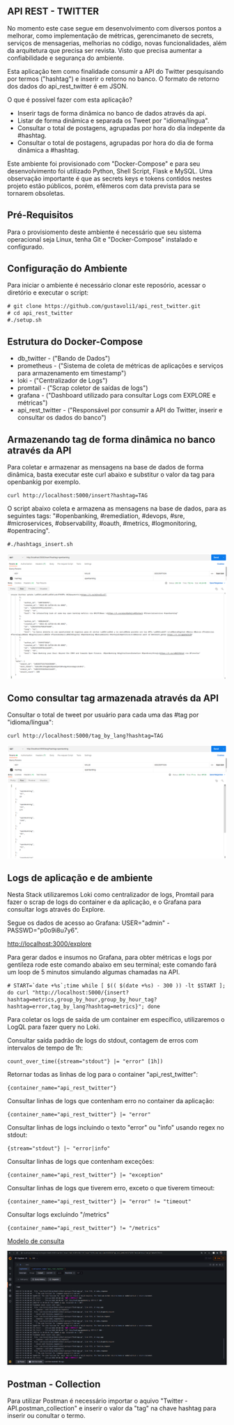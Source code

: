 ## API REST - TWITTER 

No momento este case segue em desenvolvimento com diversos pontos a melhorar, como implementação de métricas, gerencimaneto de secrets, serviços de mensagerias, melhorias no código, novas funcionalidades, além da arquitetura que precisa ser revista. Visto que precisa aumentar a confiabilidade e segurança do ambiente.

Esta aplicação tem como finalidade consumir a API do Twitter pesquisando por termos ("hashtag") e inserir o retorno no banco. O formato de retorno dos dados do api_rest_twitter é em JSON.

O que é possível fazer com esta aplicação?

- Inserir tags de forma dinâmica no banco de dados através da api.
- Listar de forma dinâmica e separada os Tweet por "idioma/língua". 
- Consultar o total de postagens, agrupadas por hora do dia indepente da #hashtag.
- Consultar o total de postagens, agrupadas por hora do dia de forma dinâmica a #hashtag.

Este ambiente foi provisionado com "Docker-Compose" e para seu desenvolvimento foi utilizado Python, Shell Script, Flask e MySQL. 
Uma observação importante é que as secrets keys e tokens contidos nestes projeto estão públicos, porém, efêmeros com data prevista para se tornarem obsoletas.

## Pré-Requisitos

Para o provisiomento deste ambiente é necessário que seu sistema operacional seja Linux, tenha Git e "Docker-Compose" instalado e configurado.

## Configuração do Ambiente

Para iniciar o ambiente é necessário clonar este reposório, acessar o diretório e executar o script:
```
# git clone https://github.com/gustavoli1/api_rest_twitter.git
# cd api_rest_twitter
#./setup.sh
```

## Estrutura do Docker-Compose

 - db_twitter - ("Bando de Dados")
 - prometheus - ("Sistema de coleta de métricas de aplicações e serviços para armazenamento em timestamp")
 - loki - ("Centralizador de Logs")
 - promtail - ("Scrap coletor de saídas de logs")
 - grafana - ("Dashboard utilizado para consultar Logs com EXPLORE e métricas")
 - api_rest_twitter - ("Responsável por consumir a API do Twitter, inserir e consultar os dados do banco")

## Armazenando tag de forma dinâmica no banco através da API 

Para coletar e armazenar as mensagens na base de dados de forma dinâmica, basta executar este curl abaixo e substitur o valor da tag para openbankig por exemplo.
```
curl http://localhost:5000/insert?hashtag=TAG
```

O script abaixo coleta e armazena as mensagens na base de dados, para as seguintes tags: "#openbanking, #remediation, #devops, #sre, #microservices, #observability, #oauth, #metrics, #logmonitoring, #opentracing". 

```
#./hashtags_insert.sh
```

![Example dashboard](https://github.com/gustavoli1/api_rest_twitter/blob/main/print-insert.png)


## Como consultar tag armazenada através da API

Consultar o total de tweet por usuário para cada uma das #tag por "idioma/língua":

```
curl http://localhost:5000/tag_by_lang?hashtag=TAG
```

![Example dashboard](https://github.com/gustavoli1/api_rest_twitter/blob/main/print-lang.png)


## Logs de aplicação e de ambiente

Nesta Stack utilizaremos Loki como centralizador de logs, Promtail para fazer o scrap de logs do container e da aplicação, e o Grafana para consultar logs através do Explore. 

Segue os dados de acesso ao Grafana: USER="admin" - PASSWD="p0o9i8u7y6".

[http://localhost:3000/explore](http://localhost:3000/explore)


Para gerar dados e insumos no Grafana, para obter métricas e logs  por gentileza rode este comando abaixo em seu terminal; este comando fará um loop de 5 minutos simulando algumas chamadas na API.
```
# START=`date +%s`;time while [ $(( $(date +%s) - 300 )) -lt $START ]; do curl "http://localhost:5000/{insert?hashtag=metrics,group_by_hour,group_by_hour_tag?hashtag=error,tag_by_lang?hashtag=metrics}"; done
```


Para coletar os logs de saída de um container em específico, utilizaremos o LogQL para fazer query no Loki.


Consultar saída padrão de logs do stdout, contagem de erros com intervalos de tempo de 1h:
```
count_over_time({stream="stdout"} |= "error" [1h])
```

Retornar todas as linhas de log para o container "api_rest_twitter":
```
{container_name="api_rest_twitter"}
```

Consultar linhas de logs que contenham erro no container da aplicação:
```
{container_name="api_rest_twitter"} |= "error"
```

Consultar linhas de logs incluindo o texto "error" ou "info" usando regex no stdout:
```
{stream="stdout"} |~ "error|info"
```

Consultar linhas de logs que contenham exceções:
```
{container_name="api_rest_twitter"} |= "exception" 
```

Consultar linhas de logs que tiverem erro, exceto o que tiverem timeout:
```
{container_name="api_rest_twitter"} |= "error" != "timeout"
```

Consultar logs excluíndo "/metrics"
```
{container_name="api_rest_twitter"} != "/metrics"
```


[Modelo de consulta](http://localhost:3000/explore?orgId=1&left=%5B%22now-1h%22,%22now%22,%22loki%22,%7B%22refId%22:%22A%22,%22expr%22:%22%7Bcontainer_name%3D%5C%22api_rest_twitter%5C%22%7D%22%7D%5D)

![Example dashboard](https://github.com/gustavoli1/api_rest_twitter/blob/main/explore_2.png)

## Postman - Collection

Para utilizar Postman é necessário importar o aquivo "Twitter - API.postman_collection" e inserir o valor da "tag" na chave hashtag para inserir ou conultar o termo.

